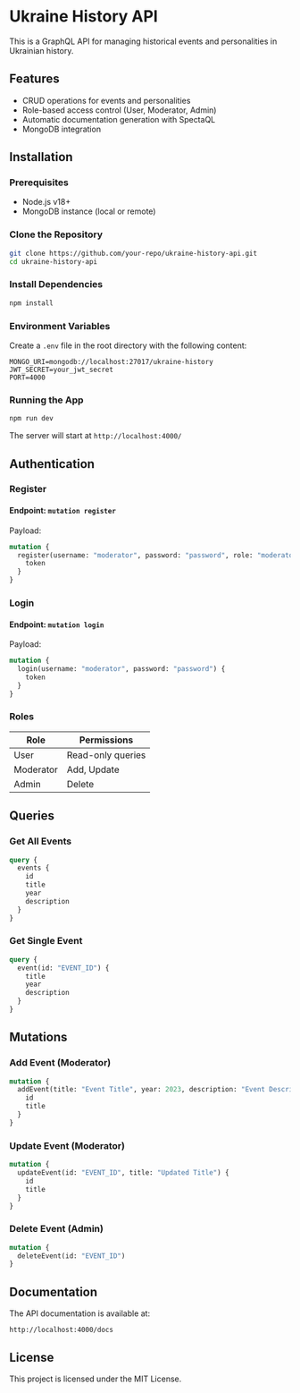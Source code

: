# Ukraine History API

This is a GraphQL API for managing historical events and personalities in Ukrainian history.

## Features
- CRUD operations for events and personalities
- Role-based access control (User, Moderator, Admin)
- Automatic documentation generation with SpectaQL
- MongoDB integration

## Installation

### Prerequisites
- Node.js v18+
- MongoDB instance (local or remote)

### Clone the Repository
```bash
git clone https://github.com/your-repo/ukraine-history-api.git
cd ukraine-history-api
```

### Install Dependencies
```bash
npm install
```

### Environment Variables
Create a `.env` file in the root directory with the following content:

```env
MONGO_URI=mongodb://localhost:27017/ukraine-history
JWT_SECRET=your_jwt_secret
PORT=4000
```

### Running the App
```bash
npm run dev
```
The server will start at `http://localhost:4000/`

## Authentication

### Register
#### Endpoint: `mutation register`
Payload:
```graphql
mutation {
  register(username: "moderator", password: "password", role: "moderator") {
    token
  }
}
```

### Login
#### Endpoint: `mutation login`
Payload:
```graphql
mutation {
  login(username: "moderator", password: "password") {
    token
  }
}
```

### Roles
| Role       | Permissions        |
|------------|------------------|
| User       | Read-only queries |
| Moderator  | Add, Update       |
| Admin      | Delete           |

## Queries

### Get All Events
```graphql
query {
  events {
    id
    title
    year
    description
  }
}
```

### Get Single Event
```graphql
query {
  event(id: "EVENT_ID") {
    title
    year
    description
  }
}
```

## Mutations

### Add Event (Moderator)
```graphql
mutation {
  addEvent(title: "Event Title", year: 2023, description: "Event Description") {
    id
    title
  }
}
```

### Update Event (Moderator)
```graphql
mutation {
  updateEvent(id: "EVENT_ID", title: "Updated Title") {
    id
    title
  }
}
```

### Delete Event (Admin)
```graphql
mutation {
  deleteEvent(id: "EVENT_ID")
}
```

## Documentation
The API documentation is available at:
```
http://localhost:4000/docs
```

## License
This project is licensed under the MIT License.

